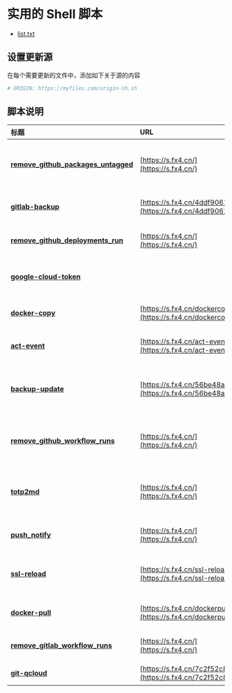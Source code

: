 # 实用的 Shell 脚本


- [list.txt](list.txt)

## 设置更新源

在每个需要更新的文件中，添加如下关于源的内容

```bash
# ORIGIN: https://myfiles.com/origin-sh.sh
```

## 脚本说明

| **标题** | **URL** | **描述** |
|:---|:---|:---|
| [**remove_github_packages_untagged**](./remove_github_packages_untagged.sh) | [https://s.fx4.cn/](https://s.fx4.cn/) | 删除 GitHub Packages 悬空的镜像标签 |
| [**gitlab-backup**](./gitlab-backup.sh) | [https://s.fx4.cn/4ddf9061](https://s.fx4.cn/4ddf9061) | GitLab 账号源码仓库备份 |
| [**remove_github_deployments_run**](./remove_github_deployments_run.sh) | [https://s.fx4.cn/](https://s.fx4.cn/) | 批量删除 GitHub 部署记录 |
| [**google-cloud-token**](./google-cloud-token.sh) |  | 获取 google cloud token |
| [**docker-copy**](./docker-copy.sh) | [https://s.fx4.cn/dockercopy](https://s.fx4.cn/dockercopy) | Docker 镜像复制至新的注册表 |
| [**act-event**](./act-event.sh) | [https://s.fx4.cn/act-event](https://s.fx4.cn/act-event) | 生成 act 的 event.json 文件 |
| [**backup-update**](./backup-update.sh) | [https://s.fx4.cn/56be48a8](https://s.fx4.cn/56be48a8) | 更新服务器中的 Docker 镜像和备份数据 |
| [**remove_github_workflow_runs**](./remove_github_workflow_runs.sh) | [https://s.fx4.cn/](https://s.fx4.cn/) | 批量删除 GitHub Action Workflows 流水线 |
| [**totp2md**](./totp2md.sh) | [https://s.fx4.cn/](https://s.fx4.cn/) | 将 TOTP 二维码转换为 Markdown 表格 |
| [**push_notify**](./push_notify.sh) | [https://s.fx4.cn/](https://s.fx4.cn/) | 推送消息到钉钉、飞书、Lark |
| [**ssl-reload**](./ssl-reload.sh) | [https://s.fx4.cn/ssl-reload](https://s.fx4.cn/ssl-reload) | 检查 ssl 证书是否过期，过期则重启服务 |
| [**docker-pull**](./docker-pull.sh) | [https://s.fx4.cn/dockerpull](https://s.fx4.cn/dockerpull) | Docker 通过加速站拉取镜像 |
| [**remove_gitlab_workflow_runs**](./remove_gitlab_workflow_runs.sh) | [https://s.fx4.cn/](https://s.fx4.cn/) | 批量删除 GitLab CI 流水线 |
| [**git-qcloud**](./git-qcloud.sh) | [https://s.fx4.cn/7c2f52c8](https://s.fx4.cn/7c2f52c8) | 腾讯工峰 命令行工具 |

